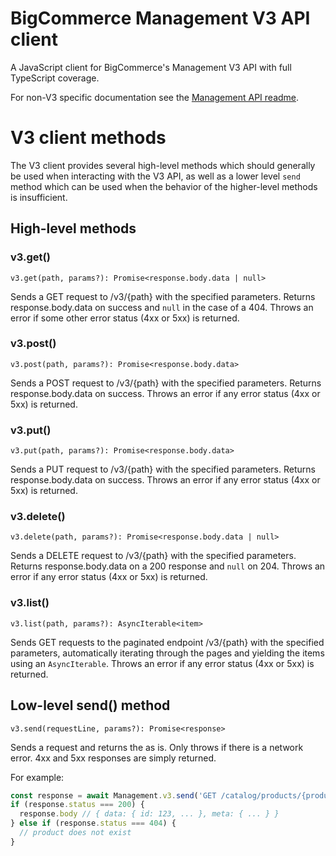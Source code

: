 # BigCommerce Management V3 API client

A JavaScript client for BigCommerce's Management V3 API with full TypeScript coverage.

For non-V3 specific documentation see the [Management API readme](../README.md).

# V3 client methods

The V3 client provides several high-level methods which should generally be used when interacting with the V3 API, as well as a lower level `send` method which can be used when the behavior of the higher-level methods is insufficient.

## High-level methods

### v3.get()

`v3.get(path, params?): Promise<response.body.data | null>`

Sends a GET request to /v3/{path} with the specified parameters. Returns response.body.data on success and `null` in the case of a 404. Throws an error if some other error status (4xx or 5xx) is returned.

### v3.post()

`v3.post(path, params?): Promise<response.body.data>`

Sends a POST request to /v3/{path} with the specified parameters. Returns response.body.data on success. Throws an error if any error status (4xx or 5xx) is returned.

### v3.put()

`v3.put(path, params?): Promise<response.body.data>`

Sends a PUT request to /v3/{path} with the specified parameters. Returns response.body.data on success. Throws an error if any error status (4xx or 5xx) is returned.

### v3.delete()

`v3.delete(path, params?): Promise<response.body.data | null>`

Sends a DELETE request to /v3/{path} with the specified parameters. Returns response.body.data on a 200 response and `null` on 204. Throws an error if any error status (4xx or 5xx) is returned.

### v3.list()

`v3.list(path, params?): AsyncIterable<item>`

Sends GET requests to the paginated endpoint /v3/{path} with the specified parameters, automatically iterating through the pages and yielding the items using an `AsyncIterable`. Throws an error if any error status (4xx or 5xx) is returned.

## Low-level send() method

`v3.send(requestLine, params?): Promise<response>`

Sends a request and returns the as is. Only throws if there is a network error. 4xx and 5xx responses are simply returned.

For example:
```js
const response = await Management.v3.send('GET /catalog/products/{product_id}', { path: { product_id: 123 } });
if (response.status === 200) {
  response.body // { data: { id: 123, ... }, meta: { ... } }
} else if (response.status === 404) {
  // product does not exist
}
```
